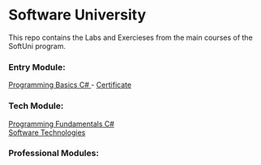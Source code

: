 # Software University
This repo contains the Labs and Exercieses from the main courses of the SoftUni program.  

### Entry Module:
<a href="https://softuni.bg/trainings/1479/programming-basics-october-2016" > Programming Basics C# </a> - [Certificate](https://softuni.bg/certificates/details/16036/e7974764)  

### Tech Module:
<a href="https://softuni.bg/trainings/1509/programming-fundamentals-january-2017" > Programming Fundamentals C#</a>  
<a href="https://softuni.bg/trainings/1511/software-technologies-february-2017" > Software Technologies</a>

### Professional Modules:
